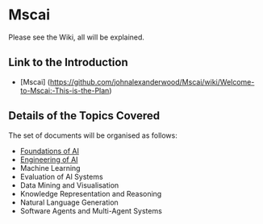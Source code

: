# Mscai

Please see the Wiki, all will be explained. 

## Link to the Introduction
* [Mscai] (https://github.com/johnalexanderwood/Mscai/wiki/Welcome-to-Mscai:-This-is-the-Plan)

## Details of the Topics Covered

The set of documents will be organised as follows:

* [Foundations of AI](https://github.com/johnalexanderwood/Mscai/wiki/Foundations-of-AI)
* [Engineering of AI](https://github.com/johnalexanderwood/Mscai/wiki/Engineering-of-AI)
* Machine Learning
* Evaluation of AI Systems
* Data Mining and Visualisation
* Knowledge Representation and Reasoning
* Natural Language Generation
* Software Agents and Multi-Agent Systems
